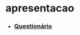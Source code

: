 # apresentacao

- ### [Questionário](https://github.com/Gestao-E-qualidade/apresentacao/blob/main/questionario.pdf)

